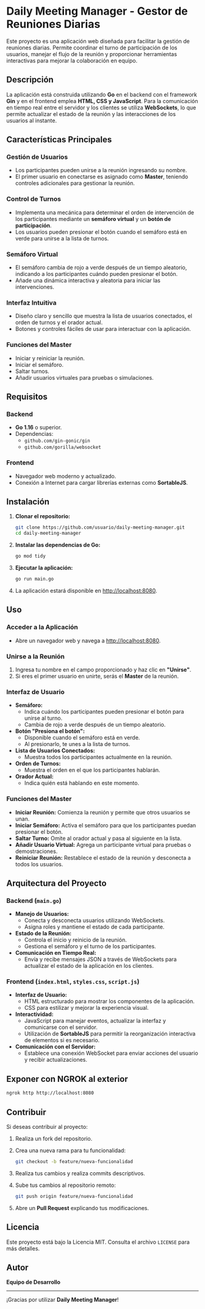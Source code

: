 # Daily Meeting Manager - Gestor de Reuniones Diarias

Este proyecto es una aplicación web diseñada para facilitar la gestión de reuniones diarias. Permite coordinar el turno de participación de los usuarios, manejar el flujo de la reunión y proporcionar herramientas interactivas para mejorar la colaboración en equipo.

## Descripción

La aplicación está construida utilizando **Go** en el backend con el framework **Gin** y en el frontend emplea **HTML, CSS y JavaScript**. Para la comunicación en tiempo real entre el servidor y los clientes se utiliza **WebSockets**, lo que permite actualizar el estado de la reunión y las interacciones de los usuarios al instante.

## Características Principales

### Gestión de Usuarios

- Los participantes pueden unirse a la reunión ingresando su nombre.
- El primer usuario en conectarse es asignado como **Master**, teniendo controles adicionales para gestionar la reunión.

### Control de Turnos

- Implementa una mecánica para determinar el orden de intervención de los participantes mediante un **semáforo virtual** y un **botón de participación**.
- Los usuarios pueden presionar el botón cuando el semáforo está en verde para unirse a la lista de turnos.

### Semáforo Virtual

- El semáforo cambia de rojo a verde después de un tiempo aleatorio, indicando a los participantes cuándo pueden presionar el botón.
- Añade una dinámica interactiva y aleatoria para iniciar las intervenciones.

### Interfaz Intuitiva

- Diseño claro y sencillo que muestra la lista de usuarios conectados, el orden de turnos y el orador actual.
- Botones y controles fáciles de usar para interactuar con la aplicación.

### Funciones del Master

- Iniciar y reiniciar la reunión.
- Iniciar el semáforo.
- Saltar turnos.
- Añadir usuarios virtuales para pruebas o simulaciones.

## Requisitos

### Backend

- **Go 1.16** o superior.
- Dependencias:
  - `github.com/gin-gonic/gin`
  - `github.com/gorilla/websocket`

### Frontend

- Navegador web moderno y actualizado.
- Conexión a Internet para cargar librerías externas como **SortableJS**.

## Instalación

1. **Clonar el repositorio:**

   ```bash
   git clone https://github.com/usuario/daily-meeting-manager.git
   cd daily-meeting-manager
   ```

2. **Instalar las dependencias de Go:**

   ```bash
   go mod tidy
   ```

3. **Ejecutar la aplicación:**

   ```bash
   go run main.go
   ```

4. La aplicación estará disponible en [http://localhost:8080](http://localhost:8080).

## Uso

### Acceder a la Aplicación

- Abre un navegador web y navega a [http://localhost:8080](http://localhost:8080).

### Unirse a la Reunión

1. Ingresa tu nombre en el campo proporcionado y haz clic en **"Unirse"**.
2. Si eres el primer usuario en unirte, serás el **Master** de la reunión.

### Interfaz de Usuario

- **Semáforo:**
  - Indica cuándo los participantes pueden presionar el botón para unirse al turno.
  - Cambia de rojo a verde después de un tiempo aleatorio.
- **Botón "Presiona el botón":**
  - Disponible cuando el semáforo está en verde.
  - Al presionarlo, te unes a la lista de turnos.
- **Lista de Usuarios Conectados:**
  - Muestra todos los participantes actualmente en la reunión.
- **Orden de Turnos:**
  - Muestra el orden en el que los participantes hablarán.
- **Orador Actual:**
  - Indica quién está hablando en este momento.

### Funciones del Master

- **Iniciar Reunión:** Comienza la reunión y permite que otros usuarios se unan.
- **Iniciar Semáforo:** Activa el semáforo para que los participantes puedan presionar el botón.
- **Saltar Turno:** Omite al orador actual y pasa al siguiente en la lista.
- **Añadir Usuario Virtual:** Agrega un participante virtual para pruebas o demostraciones.
- **Reiniciar Reunión:** Restablece el estado de la reunión y desconecta a todos los usuarios.

## Arquitectura del Proyecto

### Backend (`main.go`)

- **Manejo de Usuarios:**
  - Conecta y desconecta usuarios utilizando WebSockets.
  - Asigna roles y mantiene el estado de cada participante.
- **Estado de la Reunión:**
  - Controla el inicio y reinicio de la reunión.
  - Gestiona el semáforo y el turno de los participantes.
- **Comunicación en Tiempo Real:**
  - Envía y recibe mensajes JSON a través de WebSockets para actualizar el estado de la aplicación en los clientes.

### Frontend (`index.html`, `styles.css`, `script.js`)

- **Interfaz de Usuario:**
  - HTML estructurado para mostrar los componentes de la aplicación.
  - CSS para estilizar y mejorar la experiencia visual.
- **Interactividad:**
  - JavaScript para manejar eventos, actualizar la interfaz y comunicarse con el servidor.
  - Utilización de **SortableJS** para permitir la reorganización interactiva de elementos si es necesario.
- **Comunicación con el Servidor:**
  - Establece una conexión WebSocket para enviar acciones del usuario y recibir actualizaciones.

## Exponer con NGROK al exterior

```bash
ngrok http http://localhost:8080
```

## Contribuir

Si deseas contribuir al proyecto:

1. Realiza un fork del repositorio.
2. Crea una nueva rama para tu funcionalidad:

   ```bash
   git checkout -b feature/nueva-funcionalidad
   ```

3. Realiza tus cambios y realiza commits descriptivos.
4. Sube tus cambios al repositorio remoto:

   ```bash
   git push origin feature/nueva-funcionalidad
   ```

5. Abre un **Pull Request** explicando tus modificaciones.

## Licencia

Este proyecto está bajo la Licencia MIT. Consulta el archivo `LICENSE` para más detalles.

## Autor

**Equipo de Desarrollo**

---

¡Gracias por utilizar **Daily Meeting Manager**!
